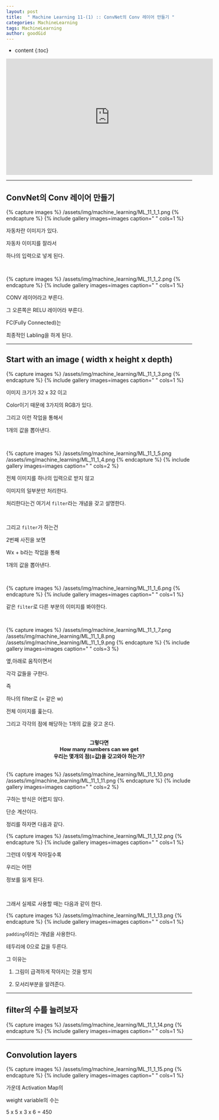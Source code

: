 ```yaml
---
layout: post
title:  " Machine Learning 11-(1) :: ConvNet의 Conv 레이어 만들기 "
categories: MachineLearning
tags: MachineLearning
author: goodGid
---
```

* content
{:toc}


<iframe width="560" height="315" src="https://www.youtube.com/embed/Em63mknbtWo" frameborder="0" allow="autoplay; encrypted-media" allowfullscreen></iframe>


---

## ConvNet의 Conv 레이어 만들기

{% capture images %}
/assets/img/machine_learning/ML_11_1_1.png
{% endcapture %}
{% include gallery images=images caption=" " cols=1 %} 

자동차란 이미지가 있다.

자동차 이미지를 잘라서 

하나의 입력으로 넣게 된다.

<br>

{% capture images %}
/assets/img/machine_learning/ML_11_1_2.png
{% endcapture %}
{% include gallery images=images caption=" " cols=1 %} 

CONV 레이어라고 부른다.

그 오른쪽은 RELU 레이어라 부른다.

FC(Fully Connected)는 

최종적인 Labling을 하게 된다.


---


## Start with an image ( width x height x depth)

{% capture images %}
/assets/img/machine_learning/ML_11_1_3.png
{% endcapture %}
{% include gallery images=images caption=" " cols=1 %} 

이미지 크기가 32 x 32 이고

Color이기 때문에 3가지의 RGB가 있다. 

그리고 이런 작업을 통해서

1개의 값을 뽑아낸다.



<br>

{% capture images %}
/assets/img/machine_learning/ML_11_1_5.png
/assets/img/machine_learning/ML_11_1_4.png
{% endcapture %}
{% include gallery images=images caption=" " cols=2 %} 

전체 이미지를 하나의 입력으로 받지 않고

이미지의 일부분만 처리한다.

처리한다는건 여기서 `filter`라는 개념을 갖고 설명한다. 

<br>

그리고 `filter`가 하는건 

2번째 사진을 보면

Wx + b라는 작업을 통해

1개의 값을 뽑아낸다.

<br>

{% capture images %}
/assets/img/machine_learning/ML_11_1_6.png
{% endcapture %}
{% include gallery images=images caption=" " cols=1 %} 

같은 `filter`로 다른 부분의 이미지를 봐야한다.

<br>


{% capture images %}
/assets/img/machine_learning/ML_11_1_7.png
/assets/img/machine_learning/ML_11_1_8.png
/assets/img/machine_learning/ML_11_1_9.png
{% endcapture %}
{% include gallery images=images caption=" " cols=3 %} 


옆,아래로 움직이면서

각각 값들을 구한다.

즉 

하나의 filter로 (= 같은 w)

전체 이미지를 훑는다.

그리고 각각의 점에 해당하는 1개의 값을 갖고 온다.

<br>


<center><b> 그렇다면 </b></center>

<center><b> How many numbers can we get </b></center>

<center><b> 우리는 몇개의 점(=값)을 갖고와야 하는가? </b></center>

<br>

{% capture images %}
/assets/img/machine_learning/ML_11_1_10.png
/assets/img/machine_learning/ML_11_1_11.png
{% endcapture %}
{% include gallery images=images caption=" " cols=2 %} 

구하는 방식은 어렵지 않다.

단순 계산이다.

정리를 하자면 다음과 같다.

{% capture images %}
/assets/img/machine_learning/ML_11_1_12.png
{% endcapture %}
{% include gallery images=images caption=" " cols=1 %} 

그런데 이렇게 작아질수록

우리는 어떤

정보를 잃게 된다.

<br>

 그래서 실제로 사용할 때는 다음과 같이 한다.


{% capture images %}
/assets/img/machine_learning/ML_11_1_13.png
{% endcapture %}
{% include gallery images=images caption=" " cols=1 %} 

`padding`이라는 개념을 사용한다.

테두리에 0으로 값을 두른다.

그 이유는

1. 그림이 급격하게 작아지는 것을 방지

2. 모서리부분을 알려준다.


---


## filter의 수를 늘려보자

{% capture images %}
/assets/img/machine_learning/ML_11_1_14.png
{% endcapture %}
{% include gallery images=images caption=" " cols=1 %} 


---

## Convolution layers

{% capture images %}
/assets/img/machine_learning/ML_11_1_15.png
{% endcapture %}
{% include gallery images=images caption=" " cols=1 %} 

가운데 Activation Map의 

weight variable의 수는

5 x 5 x 3 x 6 = 450



